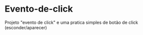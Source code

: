 # Evento-de-click
Projeto "evento de click" e uma pratica simples de botão de click (esconder/aparecer)
